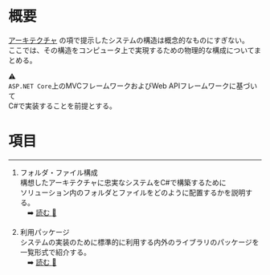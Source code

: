 # 概要

[アーキテクチャ](https://dev.azure.com/A04904419/ISBMO%20Developer%20Potal/_wiki/wikis/ISBMO-Developer-Potal.wiki/23/%E3%82%A2%E3%83%BC%E3%82%AD%E3%83%86%E3%82%AF%E3%83%81%E3%83%A3) の項で提示したシステムの構造は概念的なものにすぎない。  
ここでは、その構造をコンピュータ上で実現するための物理的な構成についてまとめる。

:warning:  
`ASP.NET Core`上のMVCフレームワークおよびWeb APIフレームワークに基づいて  
C#で実装することを前提とする。


# 項目
---
1. フォルダ・ファイル構成  
構想したアーキテクチャに忠実なシステムをC#で構築するために  
ソリューション内のフォルダとファイルをどのように配置するかを説明する。  
　:arrow_right: [読む :link:](https://dev.azure.com/A04904419/ISBMO%20Developer%20Potal/_wiki/wikis/ISBMO-Developer-Potal.wiki/31/%E3%83%95%E3%82%A9%E3%83%AB%E3%83%80%E3%83%BB%E3%83%95%E3%82%A1%E3%82%A4%E3%83%AB%E6%A7%8B%E6%88%90)

1. 利用パッケージ  
システムの実装のために標準的に利用する内外のライブラリのパッケージを  
一覧形式で紹介する。  
　:arrow_right: [読む :link:](https://dev.azure.com/A04904419/ISBMO%20Developer%20Potal/_wiki/wikis/ISBMO-Developer-Potal.wiki/33/%E5%88%A9%E7%94%A8%E3%83%91%E3%83%83%E3%82%B1%E3%83%BC%E3%82%B8)